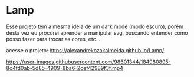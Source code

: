 # Lamp

Esse projeto tem a mesma idéia de um dark mode (modo escuro), porém desta vez eu procurei aprender a manipular svg, buscando entender como posso fazer para trocar as cores, etc...

acesse o projeto: https://alexandrekozakalmeida.github.io/Lamp/



https://user-images.githubusercontent.com/98601344/184980895-8c4fd0ab-5d85-4909-8ba6-2cef42989f3f.mp4


